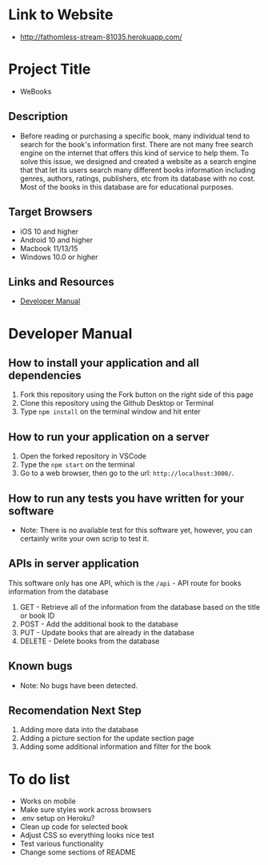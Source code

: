 # Link to Website
* http://fathomless-stream-81035.herokuapp.com/

# Project Title
* WeBooks

## Description
* Before reading or purchasing a specific book, many individual tend to search for the book's information first. There are not many free search engine on the internet that offers this kind of service to help them. To solve this issue, we designed and created a website as a search engine that that let its users search many different books information including genres, authors, ratings, publishers, etc from its database with no cost. Most of the books in this database are for educational purposes. 

## Target Browsers
* iOS 10 and higher
* Android 10 and higher
* Macbook 11/13/15
* Windows 10.0 or higher

## Links and Resources
* [Developer Manual](#developer-manual)

# Developer Manual

## How to install your application and all dependencies
1. Fork this repository using the Fork button on the right side of this page
2. Clone this repository using the Github Desktop or Terminal
3. Type `npm install` on the terminal window and hit enter

## How to run your application on a server
1. Open the forked repository in VSCode 
2. Type the `npm start` on the terminal
3. Go to a web browser, then go to the url: `http://localhost:3000/`.

## How to run any tests you have written for your software
* Note: There is no available test for this software yet, however, you can certainly write your own scrip to test it.

## APIs in server application 
This software only has one API, which is the `/api` - API route for books information from the database
1. GET - Retrieve all of the information from the database based on the title or book ID
2. POST - Add the additional book to the database
3. PUT - Update books that are already in the database
4. DELETE - Delete books from the database

## Known bugs 
* Note: No bugs have been detected.

## Recomendation Next Step
1. Adding more data into the database
2. Adding a picture section for the update section page
3. Adding some additional information and filter for the book



# To do list 
* Works on mobile
* Make sure styles work across browsers
* .env setup on Heroku?
* Clean up code for selected book
* Adjust CSS so everything looks nice test
* Test various functionality
* Change some sections of README